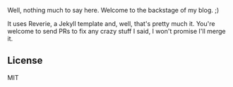 Well, nothing much to say here. Welcome to the backstage of my blog. ;)

It uses Reverie, a Jekyll template and, well, that's pretty much it. You're welcome to send PRs to fix any crazy stuff I said, I won't promise I'll merge it.

## License

MIT
